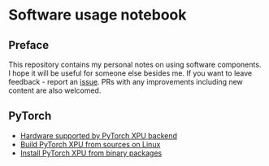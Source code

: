 # Software usage notebook

## Preface

This repository contains my personal notes on using software components. I hope it will be useful for someone else besides me. If you want to leave feedback - report an [issue](https://github.com/dvrogozh/notebook/issues). PRs with any improvements including new content are also welcomed.

## PyTorch

* [Hardware supported by PyTorch XPU backend](pytorch/hardware-supported-by-pytorch-xpu.md)
* [Build PyTorch XPU from sources on Linux](pytorch/build-pytorch-xpu-from-sources-on-linux.md)
* [Install PyTorch XPU from binary packages](pytorch/install-pytorch-xpu-from-packages.md)
